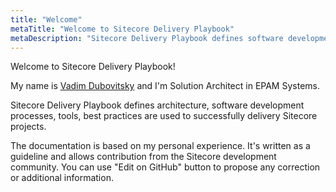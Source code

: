 ```yaml
---
title: "Welcome"
metaTitle: "Welcome to Sitecore Delivery Playbook"
metaDescription: "Sitecore Delivery Playbook defines software development processes, tools, practices are used to successfully delivery Sitecore projects."
---
```


Welcome to Sitecore Delivery Playbook!

My name is [Vadim Dubovitsky](https://www.linkedin.com/in/vadim-dubovitsky/) and I'm Solution Architect in EPAM Systems.

Sitecore Delivery Playbook defines architecture, software development processes, tools, best practices are used to successfully delivery Sitecore projects.

The documentation is based on my personal experience. It's written as a guideline and allows contribution from the Sitecore development community. You can use "Edit on GitHub" button to propose any correction or additional information.
